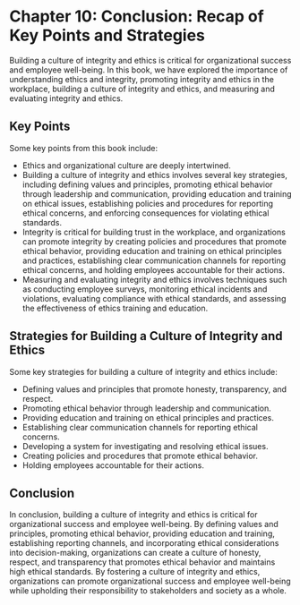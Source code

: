Chapter 10: Conclusion: Recap of Key Points and Strategies
==========================================================

Building a culture of integrity and ethics is critical for organizational success and employee well-being. In this book, we have explored the importance of understanding ethics and integrity, promoting integrity and ethics in the workplace, building a culture of integrity and ethics, and measuring and evaluating integrity and ethics.

Key Points
----------

Some key points from this book include:

* Ethics and organizational culture are deeply intertwined.
* Building a culture of integrity and ethics involves several key strategies, including defining values and principles, promoting ethical behavior through leadership and communication, providing education and training on ethical issues, establishing policies and procedures for reporting ethical concerns, and enforcing consequences for violating ethical standards.
* Integrity is critical for building trust in the workplace, and organizations can promote integrity by creating policies and procedures that promote ethical behavior, providing education and training on ethical principles and practices, establishing clear communication channels for reporting ethical concerns, and holding employees accountable for their actions.
* Measuring and evaluating integrity and ethics involves techniques such as conducting employee surveys, monitoring ethical incidents and violations, evaluating compliance with ethical standards, and assessing the effectiveness of ethics training and education.

Strategies for Building a Culture of Integrity and Ethics
---------------------------------------------------------

Some key strategies for building a culture of integrity and ethics include:

* Defining values and principles that promote honesty, transparency, and respect.
* Promoting ethical behavior through leadership and communication.
* Providing education and training on ethical principles and practices.
* Establishing clear communication channels for reporting ethical concerns.
* Developing a system for investigating and resolving ethical issues.
* Creating policies and procedures that promote ethical behavior.
* Holding employees accountable for their actions.

Conclusion
----------

In conclusion, building a culture of integrity and ethics is critical for organizational success and employee well-being. By defining values and principles, promoting ethical behavior, providing education and training, establishing reporting channels, and incorporating ethical considerations into decision-making, organizations can create a culture of honesty, respect, and transparency that promotes ethical behavior and maintains high ethical standards. By fostering a culture of integrity and ethics, organizations can promote organizational success and employee well-being while upholding their responsibility to stakeholders and society as a whole.
